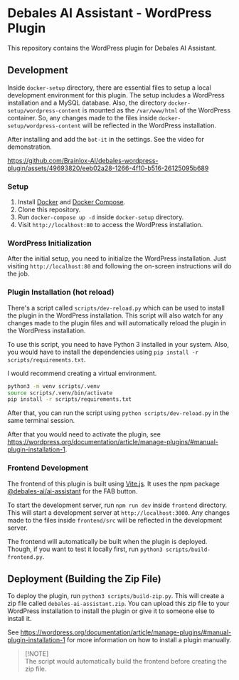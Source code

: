 # Debales AI Assistant - WordPress Plugin

This repository contains the WordPress plugin for Debales AI Assistant.

## Development

Inside `docker-setup` directory, there are essential files to setup a local development environment for this plugin. The setup includes a WordPress installation and a MySQL database. Also, the directory `docker-setup/wordpress-content` is mounted as the `/var/www/html` of the WordPress container. So, any changes made to the files inside `docker-setup/wordpress-content` will be reflected in the WordPress installation.

After installing and add the `bot-it` in the settings. See the video for demonstration.

https://github.com/Brainlox-AI/debales-wordpress-plugin/assets/49693820/eeb02a28-1266-4f10-b516-26125095b689


### Setup

1. Install [Docker](https://docs.docker.com/get-docker/) and [Docker Compose](https://docs.docker.com/compose/install/).
2. Clone this repository.
3. Run `docker-compose up -d` inside `docker-setup` directory.
4. Visit `http://localhost:80` to access the WordPress installation.

### WordPress Initialization

After the initial setup, you need to initialize the WordPress installation. Just visiting `http://localhost:80` and following the on-screen instructions will do the job.

### Plugin Installation (hot reload)

There's a script called `scripts/dev-reload.py` which can be used to install the plugin in the WordPress installation. This script will also watch for any changes made to the plugin files and will automatically reload the plugin in the WordPress installation.

To use this script, you need to have Python 3 installed in your system. Also, you would have to install the dependencies using `pip install -r scripts/requirements.txt`.

I would recommend creating a virtual environment.

```sh
python3 -m venv scripts/.venv
source scripts/.venv/bin/activate
pip install -r scripts/requirements.txt
```

After that, you can run the script using `python scripts/dev-reload.py` in the same terminal session.

After that you would need to activate the plugin, see https://wordpress.org/documentation/article/manage-plugins/#manual-plugin-installation-1.

### Frontend Development

The frontend of this plugin is built using [Vite.js](https://vitejs.dev). It uses the npm package [@debales-ai/ai-assistant](https://www.npmjs.com/package/@debales-ai/ai-assistant) for the FAB button.

To start the development server, run `npm run dev` inside `frontend` directory. This will start a development server at `http://localhost:3000`. Any changes made to the files inside `frontend/src` will be reflected in the development server.

The frontend will automatically be built when the plugin is deployed. Though, if you want to test it locally first, run `python3 scripts/build-frontend.py`.

## Deployment (Building the Zip File)

To deploy the plugin, run `python3 scripts/build-zip.py`. This will create a zip file called `debales-ai-assistant.zip`. You can upload this zip file to your WordPress installation to install the plugin or give it to someone else to install it.

See https://wordpress.org/documentation/article/manage-plugins/#manual-plugin-installation-1 for more information on how to install a plugin manually.

> [!NOTE]\
> The script would automatically build the frontend before creating the zip file.
